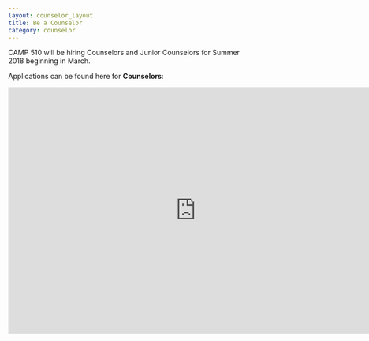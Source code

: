 ```yaml
---
layout: counselor_layout
title: Be a Counselor
category: counselor
---
```


CAMP 510 will be hiring Counselors and Junior Counselors for Summer 2018 beginning in March. 
  

Applications can be found here for <span style="font-weight: bold;">Counselors</span>:
<br>

<!-- Responsive iFrame -->
<div class="Flexible-container">

<iframe src="https://docs.google.com/forms/d/e/1FAIpQLSdt8_7f5ZDrp84go5SdI6DEmmDzqi1a5QOhtQd3wBd5cRPARA/viewform" width="760" height="500" frameborder="0" marginheight="0" marginwidth="0">Loading...</iframe>


</div>








